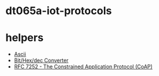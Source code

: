 # dt065a-iot-protocols

# helpers

- [Ascii](http://www.asciitable.com/)
- [Bit/Hex/dec Converter](https://www.mathsisfun.com/binary-decimal-hexadecimal-converter.html)
- [RFC 7252 - The Constrained Application Protocol (CoAP)](https://tools.ietf.org/html/rfc7252)
